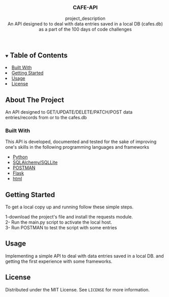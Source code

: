 <br />
<p align="center">

  <h3 align="center">CAFE-API</h3>

  <p align="center">
    project_description
    <br />
An API designed to  to deal with data entries saved in a local DB (cafes.db) as a part of the 100 days of code challenges
   <br />
    <br />
  </p>



<!-- TABLE OF CONTENTS -->
<details open="open">
  <summary><h2 style="display: inline-block">Table of Contents</h2></summary>
  <li> <a href="#built-with">Built With</a></li>
    <li><a href="#getting-started">Getting Started</a> </li>
<li> <a href="#Usage">Usage</a></li>
<li><a href="#License">License</a></li>
</details>



<!-- ABOUT THE PROJECT -->
## About The Project
An API designed to GET/UPDATE/DELETE/PATCH/POST data entries/records from or to the cafes.db

### Built With
This API is developed, documented and tested for the sake of improving one's skills in the following programming languages and frameworks
* [Python](https://www.python.org/)
* [SQLAlchemy/SQLLite](https://flask-sqlalchemy.palletsprojects.com/en/2.x/) 
* [POSTMAN](https://learning.postman.com/)
* [Flask](https://flask.palletsprojects.com/en/1.1.x/)
* [html](html)

<!-- GETTING STARTED -->
## Getting Started

To get a local copy up and running follow these simple steps.

1-download the project's file and install the requests module.\
2- Run the main.py script to activate the local host.\
3- Run POSTMAN to test the script with some entries 



<!-- USAGE EXAMPLES -->
## Usage
Implementing a simple API to deal with data entries saved in a local DB. and getting the first experience with  some frameworks.

<!-- LICENSE -->
## License

Distributed under the MIT License. See `LICENSE` for more information.

